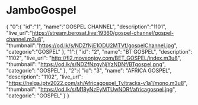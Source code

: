# JamboGospel
{
  "0":{
  "id":"1",
  "name":"GOSPEL CHANNEL",
  "description":"1101",
  "live_url":"https://stream.berosat.live:19360/gospel-channel/gospel-channel.m3u8",
  "thumbnail":"https://od.lk/s/NDZfNjE1ODU2MTVf/gospelChannel.jpg",
  "categorie":"GOSPEL"
  },
  "1":{
  "id": "2",
  "name": "BT GOSPEL",
  "description": "1102",
  "live_url": "http://fl2.moveonjoy.com/BET_GOSPEL/index.m3u8",
  "thumbnail": "https://od.lk/s/NDZfNzgyNjYzNDNf/BTgospel.png",
  "categorie": "GOSPEL"
  },
  "2":{
  "id": "3",
  "name": "AFRICA GOSPEL",
  "description": "1102",
  "live_url": "https://helga.iptv2022.com/sh/Africagospel_Tv/tracks-v1a1/mono.m3u8",
  "thumbnail": "https://od.lk/s/M18yNzEyMTUwNDRf/africagospel.jpg",
  "categorie": "GOSPEL"
  }
}
